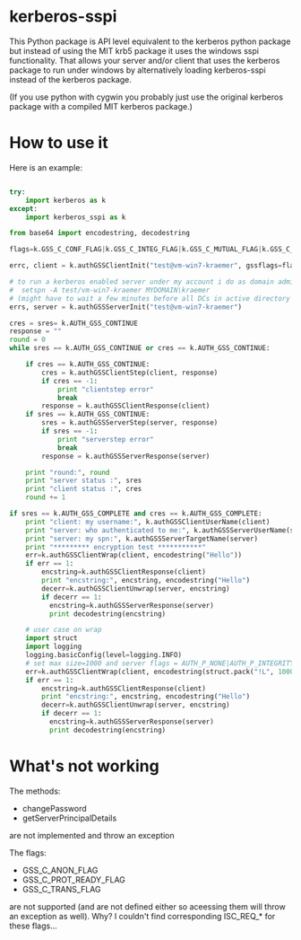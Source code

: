 kerberos-sspi
=============

This Python package is API level equivalent to the kerberos python package but instead
of using the MIT krb5 package it uses the windows sspi functionality.
That allows your server and/or client that uses the kerberos package to run under windows
by alternatively loading kerberos-sspi instead of the kerberos package.

(If you use python with cygwin you probably just use the original kerberos package 
with a compiled MIT kerberos package.)

How to use it
=============

Here is an example:

```python

try:
    import kerberos as k
except:
    import kerberos_sspi as k

from base64 import encodestring, decodestring

flags=k.GSS_C_CONF_FLAG|k.GSS_C_INTEG_FLAG|k.GSS_C_MUTUAL_FLAG|k.GSS_C_SEQUENCE_FLAG

errc, client = k.authGSSClientInit("test@vm-win7-kraemer", gssflags=flags)

# to run a kerberos enabled server under my account i do as domain admin:
#  setspn -A test/vm-win7-kraemer MYDOMAIN\kraemer
# (might have to wait a few minutes before all DCs in active directory pick it up)
errs, server = k.authGSSServerInit("test@vm-win7-kraemer")

cres = sres= k.AUTH_GSS_CONTINUE
response = ""
round = 0
while sres == k.AUTH_GSS_CONTINUE or cres == k.AUTH_GSS_CONTINUE:

    if cres == k.AUTH_GSS_CONTINUE:
        cres = k.authGSSClientStep(client, response)
        if cres == -1:
            print "clientstep error"
            break
        response = k.authGSSClientResponse(client)
    if sres == k.AUTH_GSS_CONTINUE:
        sres = k.authGSSServerStep(server, response)
        if sres == -1:
            print "serverstep error"
            break
        response = k.authGSSServerResponse(server)

    print "round:", round
    print "server status :", sres
    print "client status :", cres
    round += 1

if sres == k.AUTH_GSS_COMPLETE and cres == k.AUTH_GSS_COMPLETE:
    print "client: my username:", k.authGSSClientUserName(client)
    print "server: who authenticated to me:", k.authGSSServerUserName(server)
    print "server: my spn:", k.authGSSServerTargetName(server)
    print "********* encryption test ***********"
    err=k.authGSSClientWrap(client, encodestring("Hello"))
    if err == 1:
        encstring=k.authGSSClientResponse(client)
        print "encstring:", encstring, encodestring("Hello")
        decerr=k.authGSSClientUnwrap(server, encstring)
        if decerr == 1:
          encstring=k.authGSSServerResponse(server)
          print decodestring(encstring)

    # user case on wrap
    import struct
    import logging
    logging.basicConfig(level=logging.INFO)
    # set max size=1000 and server flags = AUTH_P_NONE|AUTH_P_INTEGRITY|AUTH_P_PRIVACY
    err=k.authGSSClientWrap(client, encodestring(struct.pack("!L", 1000 | 0x07000000)+"Hello"), user="may-day")
    if err == 1:
        encstring=k.authGSSClientResponse(client)
        print "encstring:", encstring, encodestring("Hello")
        decerr=k.authGSSClientUnwrap(server, encstring)
        if decerr == 1:
          encstring=k.authGSSServerResponse(server)
          print decodestring(encstring)
```

What's not working
==================

The methods:

* changePassword
* getServerPrincipalDetails

are not implemented and throw an exception

The flags:

* GSS_C_ANON_FLAG
* GSS_C_PROT_READY_FLAG
* GSS_C_TRANS_FLAG

are not supported (and are not defined either so aceessing them will throw an exception as well).
Why? I couldn't find corresponding ISC_REQ_* for these flags...